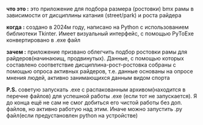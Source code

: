 **что это :** это приложение для подбора размера (ростовки) bmx рамы в зависимости от дисциплины катания (street/park) и роста райдера

**когда :** создано в 2024м году, написано на Python с использованием библиотеки Tkinter. Имеет визуальный интерфейс, с помощью PyToExe конвертировано в .exe файл

**зачем :** приложение призвано облегчить подбор ростовки рамы для райдеров(начинаюищ, продвинутых). Данные, с помощью которых составлено соответствие дисциплина-рост-ростовка собраны с помощью опроса активных райдеров, т.е. данные основаны на опросе мнения людей, активно занимающихся данным видом спорта

**P.S.** советую запускать .exe с распакованным архивом(находится в перечне файлов) для успешной работы .exe (если тот не запускается). Я до конца ещё не сам не смог добиться его чистой работы без доп. файлов, но активно работую над этим. Иначе можно запустить .py файл(если предустановлен python на устройстве)
